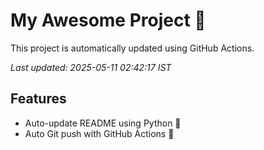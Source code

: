 # My Awesome Project 🚀

This project is automatically updated using GitHub Actions.

_Last updated: 2025-05-11 02:42:17 IST_

## Features
- Auto-update README using Python 🐍
- Auto Git push with GitHub Actions 🤖
